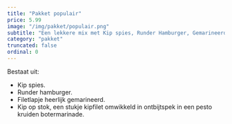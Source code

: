 ```yaml
---
title: "Pakket populair"
price: 5.99
image: "/img/pakket/populair.png"
subtitle: "Een lekkere mix met Kip spies, Runder Hamburger, Gemarineerd filetlapje, en Kip op stok."
category: "pakket"
truncated: false
ordinal: 0
---
```


Bestaat uit:
- Kip spies.
- Runder hamburger.
- Filetlapje heerlijk gemarineerd.
- Kip op stok, een stukje kipfilet omwikkeld in ontbijtspek in een pesto kruiden botermarinade.
